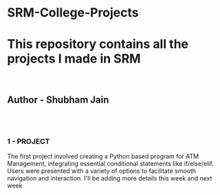 # SRM-College-Projects
<h1>This repository contains all the projects I made in SRM</h1>
<br>
<h2>Author - Shubham Jain </h2>
<br><br>
<h3>1 - PROJECT</h3>
The first project involved creating a Python based program for ATM Management, integrating essential conditional statements like if/else/elif. Users were presented with a variety of options to facilitate smooth navigation and interaction.
I'll be adding more details this week and next week 

